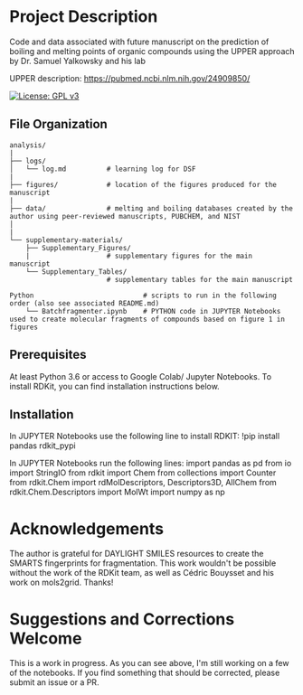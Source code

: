 # Project Description
Code and data associated with future manuscript on the prediction of boiling and melting points of organic compounds using the UPPER approach by Dr. Samuel Yalkowsky and his lab

UPPER description: https://pubmed.ncbi.nlm.nih.gov/24909850/

[![License: GPL v3](https://img.shields.io/badge/License-GPLv3-blue.svg)](https://www.gnu.org/licenses/gpl-3.0)

## File Organization

    analysis/
    |
    ├── logs/
    │   └── log.md          # learning log for DSF
    |
    ├── figures/            # location of the figures produced for the manuscript
    |
    ├── data/               # melting and boiling databases created by the author using peer-reviewed manuscripts, PUBCHEM, and NIST
    │           
    |   
    └── supplementary-materials/
        ├── Supplementary_Figures/     
        |                   # supplementary figures for the main manuscript
        └── Supplementary_Tables/      
                            # supplementary tables for the main manuscript 
    
    Python                           # scripts to run in the following order (also see associated README.md)
        └── Batchfragmenter.ipynb    # PYTHON code in JUPYTER Notebooks used to create molecular fragments of compounds based on figure 1 in figures

## Prerequisites
At least Python 3.6 or access to Google Colab/ Jupyter Notebooks.
To install RDKit, you can find installation instructions below.
## Installation
In JUPYTER Notebooks use the following line to install RDKIT:
!pip install pandas rdkit_pypi

In JUPYTER Notebooks run the following lines:
import pandas as pd
from io import StringIO
from rdkit import Chem
from collections import Counter
from rdkit.Chem import rdMolDescriptors, Descriptors3D, AllChem
from rdkit.Chem.Descriptors import MolWt
import numpy as np 

# Acknowledgements
The author is grateful for DAYLIGHT SMILES resources to create the SMARTS fingerprints for fragmentation. This work wouldn't be possible without the work of the RDKit team, as well as Cédric Bouysset and his work on mols2grid. Thanks!

# Suggestions and Corrections Welcome
This is a work in progress. As you can see above, I'm still working on a few of the notebooks. If you find something that should be corrected, please submit an issue or a PR. 
